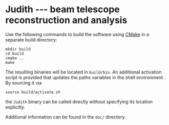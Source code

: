 Judith --- beam telescope reconstruction and analysis
=====================================================

Use the following commands to build the software using [CMake][cmake] in a
separate build directory:

    mkdir build
    cd build
    cmake ..
    make

The resulting binaries will be located in `build/bin`. An additional
activation script is provided that updates the paths variables in the shell
environment. By sourcing it via

    source build/activate.sh

the `Judith` binary can be called directly without specifying its location
explicitly.

Additional information can be found in the `doc/` directory.


[cmake]: http://www.cmake.org
